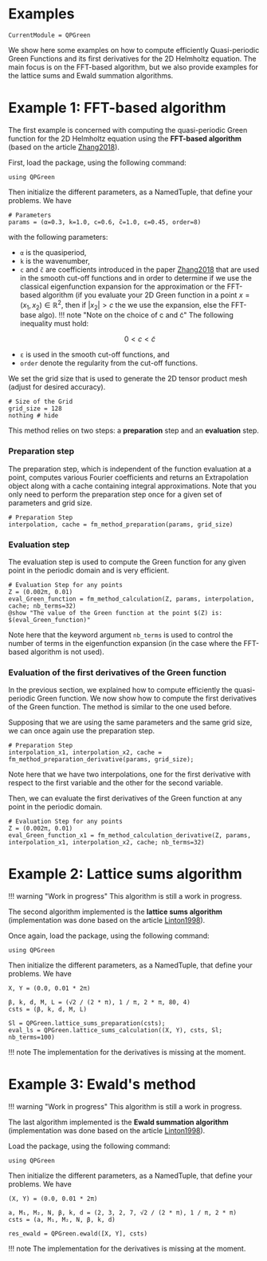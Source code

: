 # Examples

```@meta
CurrentModule = QPGreen
```

We show here some examples on how to compute efficiently Quasi-periodic Green Functions and its first derivatives for the 2D Helmholtz equation. The main focus is on the FFT-based algorithm, but we also provide examples for the lattice sums and Ewald summation algorithms.

# Example 1: FFT-based algorithm
The first example is concerned with computing the quasi-periodic Green function for the 2D Helmholtz equation using the **FFT-based algorithm** (based on the article [Zhang2018](@cite)).

First, load the package, using the following command:
```@example FFT_based_algorithm
using QPGreen
```

Then initialize the different parameters, as a NamedTuple, that define your problems. We have
```@example FFT_based_algorithm
# Parameters
params = (α=0.3, k=1.0, c=0.6, c̃=1.0, ε=0.45, order=8)
``` 
with the following parameters:
- `α` is the quasiperiod, 
- `k` is the wavenumber, 
- `c` and `c̃` are coefficients introduced in the paper [Zhang2018](@cite) that are used in the smooth cut-off functions and in order to determine if we use the classical eigenfunction expansion for the approximation or the FFT-based algorithm (if you evaluate your 2D Green function in a point $x=(x_1, x_2) \in \mathbb{R}^2$, then if $|x_2| > c$ the we use the expansion, else the FFT-base algo).
!!! note "Note on the choice of c and c̃"
    The following inequality must hold:
    ```math
        0 < c < \tilde{c}
    ```
- `ε` is used in the smooth cut-off functions, and 
- `order` denote the regularity from the cut-off functions.

We set the grid size that is used to generate the 2D tensor product mesh (adjust for desired accuracy).
```@example FFT_based_algorithm
# Size of the Grid
grid_size = 128
nothing # hide
```

This method relies on two steps: a **preparation** step and an **evaluation** step. 

### Preparation step
The preparation step, which is independent of the function evaluation at a point, computes various Fourier coefficients and returns an Extrapolation object along with a cache containing integral approximations. Note that you only need to perform the preparation step once for a given set of parameters and grid size.
```@example FFT_based_algorithm
# Preparation Step
interpolation, cache = fm_method_preparation(params, grid_size)
```

### Evaluation step
The evaluation step is used to compute the Green function for any given point in the periodic domain and is very efficient.
```@example FFT_based_algorithm
# Evaluation Step for any points
Z = (0.002π, 0.01)
eval_Green_function = fm_method_calculation(Z, params, interpolation, cache; nb_terms=32)
@show "The value of the Green function at the point $(Z) is: $(eval_Green_function)"
```
Note here that the keyword argument `nb_terms` is used to control the number of terms in the eigenfunction expansion (in the case where the FFT-based algorithm is not used).

### Evaluation of the first derivatives of the Green function
In the previous section, we explained how to compute efficiently the quasi-periodic Green function. We now show how to compute the first derivatives of the Green function. The method is similar to the one used before.

Supposing that we are using the same parameters and the same grid size, we can once again use the preparation step.
```@example FFT_based_algorithm
# Preparation Step
interpolation_x1, interpolation_x2, cache = fm_method_preparation_derivative(params, grid_size);
```
Note here that we have two interpolations, one for the first derivative with respect to the first variable and the other for the second variable.

Then, we can evaluate the first derivatives of the Green function at any point in the periodic domain.
```@example FFT_based_algorithm
# Evaluation Step for any points
Z = (0.002π, 0.01)
eval_Green_function_x1 = fm_method_calculation_derivative(Z, params, interpolation_x1, interpolation_x2, cache; nb_terms=32)
```

# Example 2: Lattice sums algorithm
!!! warning "Work in progress"
    This algorithm is still a work in progress.

The second algorithm implemented is the **lattice sums algorithm** (implementation was done based on the article [Linton1998](@cite)).

Once again, load the package, using the following command:
```@example Lattice_sums_algorithm
using QPGreen
```

Then initialize the different parameters, as a NamedTuple, that define your problems. We have
```@example Lattice_sums_algorithm
X, Y = (0.0, 0.01 * 2π)

β, k, d, M, L = (√2 / (2 * π), 1 / π, 2 * π, 80, 4)
csts = (β, k, d, M, L)

Sl = QPGreen.lattice_sums_preparation(csts);
eval_ls = QPGreen.lattice_sums_calculation((X, Y), csts, Sl; nb_terms=100)
```

!!! note
    The implementation for the derivatives is missing at the moment.

# Example 3: Ewald's method
!!! warning "Work in progress"
    This algorithm is still a work in progress.

The last algorithm implemented is the **Ewald summation algorithm** (implementation was done based on the article [Linton1998](@cite)).

Load the package, using the following command:
```@example Ewald_algorithm
using QPGreen
```

Then initialize the different parameters, as a NamedTuple, that define your problems. We have
```@example Ewald_algorithm
(X, Y) = (0.0, 0.01 * 2π)

a, M₁, M₂, N, β, k, d = (2, 3, 2, 7, √2 / (2 * π), 1 / π, 2 * π)
csts = (a, M₁, M₂, N, β, k, d)

res_ewald = QPGreen.ewald([X, Y], csts)
```
!!! note
    The implementation for the derivatives is missing at the moment.
